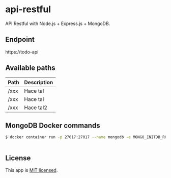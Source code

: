 # api-restful

API Restful with Node.js + Express.js + MongoDB.

## Endpoint 

https://todo-api

## Available paths

Path | Description 
----------|----------
/xxx | Hace tal
/xxx | Hace tal
/xxx | Hace tal2

## MongoDB Docker commands 

```bash
$ docker container run -p 27017:27017 --name mongodb -e MONGO_INITDB_ROOT_USERNAME=admin -e MONGO_INITDB_ROOT_PASSWORD=123456 -d mongo:latest
 
```

## License

This app is [MIT licensed](./LICENSE).